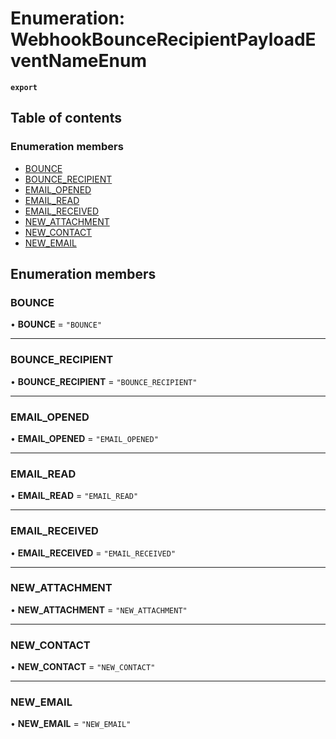 # Enumeration: WebhookBounceRecipientPayloadEventNameEnum

**`export`**

## Table of contents

### Enumeration members

- [BOUNCE](WebhookBounceRecipientPayloadEventNameEnum.md#bounce)
- [BOUNCE\_RECIPIENT](WebhookBounceRecipientPayloadEventNameEnum.md#bounce-recipient)
- [EMAIL\_OPENED](WebhookBounceRecipientPayloadEventNameEnum.md#email-opened)
- [EMAIL\_READ](WebhookBounceRecipientPayloadEventNameEnum.md#email-read)
- [EMAIL\_RECEIVED](WebhookBounceRecipientPayloadEventNameEnum.md#email-received)
- [NEW\_ATTACHMENT](WebhookBounceRecipientPayloadEventNameEnum.md#new-attachment)
- [NEW\_CONTACT](WebhookBounceRecipientPayloadEventNameEnum.md#new-contact)
- [NEW\_EMAIL](WebhookBounceRecipientPayloadEventNameEnum.md#new-email)

## Enumeration members

### BOUNCE

• **BOUNCE** = `"BOUNCE"`

___

### BOUNCE\_RECIPIENT

• **BOUNCE\_RECIPIENT** = `"BOUNCE_RECIPIENT"`

___

### EMAIL\_OPENED

• **EMAIL\_OPENED** = `"EMAIL_OPENED"`

___

### EMAIL\_READ

• **EMAIL\_READ** = `"EMAIL_READ"`

___

### EMAIL\_RECEIVED

• **EMAIL\_RECEIVED** = `"EMAIL_RECEIVED"`

___

### NEW\_ATTACHMENT

• **NEW\_ATTACHMENT** = `"NEW_ATTACHMENT"`

___

### NEW\_CONTACT

• **NEW\_CONTACT** = `"NEW_CONTACT"`

___

### NEW\_EMAIL

• **NEW\_EMAIL** = `"NEW_EMAIL"`
